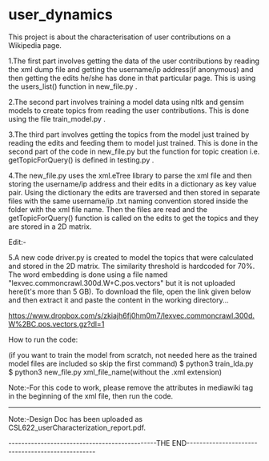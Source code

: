 # user_dynamics
This project is about the characterisation of user contributions on a Wikipedia page.

1.The first part involves getting the data of the user contributions by reading the xml dump file and getting the 
  username/ip address(if anonymous) and then getting the edits he/she has done in that particular page. This is 
  using the users_list() function in new_file.py .
  
2.The second part involves training a model data using nltk and gensim models to create topics from reading the 
  user contributions. This is done using the file train_model.py .
  
3.The third part involves getting the topics from the model just trained by reading the edits and feeding them to
  model just trained. This is done in the second part of the code in new_file.py but the function for topic creation
  i.e. getTopicForQuery() is defined in testing.py .
  
4.The new_file.py uses the xml.eTree library to parse the xml file and then storing the username/ip address and their
  edits in a dictionary as key value pair. Using the dictionary the edits are traversed and then stored in separate files
  with the same username/ip .txt naming convention stored inside the folder with the xml file name. Then the files are read
  and the getTopicForQuery() function is called on the edits to get the topics and they are stored in a 2D matrix.

Edit:-

5.A new code driver.py is created to model the topics that were calculated and stored in the 2D matrix. The similarity threshold is hardcoded for 70%. The word embedding is done using a file named "lexvec.commoncrawl.300d.W+C.pos.vectors" but it is not uploaded here(it's more than 5 GB). To download the file, open the link given below and then extract it and paste the content in the working directory...

https://www.dropbox.com/s/zkiajh6fj0hm0m7/lexvec.commoncrawl.300d.W%2BC.pos.vectors.gz?dl=1
  
How to run the code:

(if you want to train the model from scratch, not needed here as the trained model files are included so skip the first command)
$ python3 train_lda.py\
$ python3 new_file.py xml_file_name(without the .xml extension)

Note:-For this code to work, please remove the attributes in mediawiki tag in the beginning of the xml file, then 
  run the code.
  
-----------------------------------------------------------------

Note:-Design Doc has been uploaded as CSL622_userCharacterization_report.pdf.

----------------------------------------------THE END-------------------------------------------------

